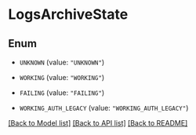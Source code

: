# LogsArchiveState

## Enum

- `UNKNOWN` (value: `"UNKNOWN"`)

- `WORKING` (value: `"WORKING"`)

- `FAILING` (value: `"FAILING"`)

- `WORKING_AUTH_LEGACY` (value: `"WORKING_AUTH_LEGACY"`)

[[Back to Model list]](../README.md#documentation-for-models) [[Back to API list]](../README.md#documentation-for-api-endpoints) [[Back to README]](../README.md)
